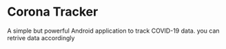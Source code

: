 # Corona Tracker
A simple but powerful Android application to track COVID-19 data.
you can retrive data accordingly

